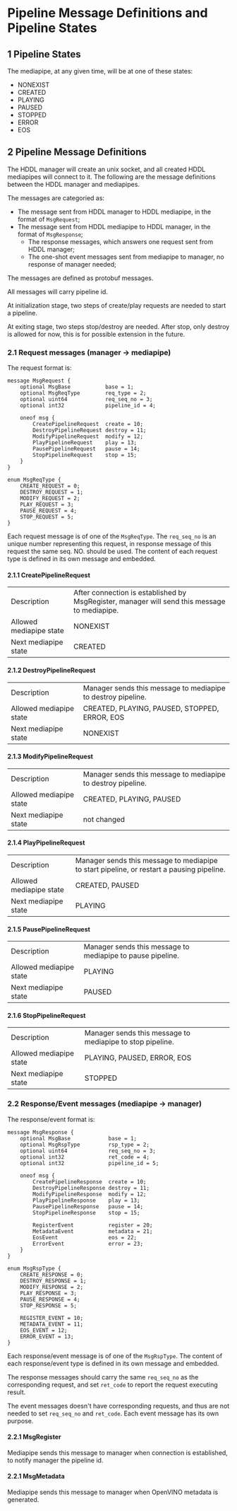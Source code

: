 # Pipeline Message Definitions and Pipeline States

## 1 Pipeline States

The mediapipe, at any given time, will be at one of these states:
- NONEXIST
- CREATED
- PLAYING
- PAUSED
- STOPPED
- ERROR
- EOS

## 2 Pipeline Message Definitions

The HDDL manager will create an unix socket, and all created HDDL mediapipes will connect to it. The following are the message definitions between the HDDL manager and mediapipes.

The messages are categoried as:
- The message sent from HDDL manager to HDDL mediapipe, in the format of `MsgRequest`;
- The message sent from HDDL mediapipe to HDDL manager, in the format of `MsgResponse`;
    - The response messages, which answers one request sent from HDDL manager;
    - The one-shot event messages sent from mediapipe to manager, no response of manager needed;

The messages are defined as protobuf messages.

All messages will carry pipeline id.

At initialization stage, two steps of create/play requests are needed to start a pipeline.

At exiting stage, two steps stop/destroy are needed. After stop, only destroy is allowed for now, this is for possible extension in the future.

### 2.1 Request messages (manager -> mediapipe)

The request format is:
```
message MsgRequest {
    optional MsgBase           base = 1;
    optional MsgReqType        req_type = 2;
    optional uint64            req_seq_no = 3;
    optional int32             pipeline_id = 4;

    oneof msg {
        CreatePipelineRequest  create = 10;
        DestroyPipelineRequest destroy = 11;
        ModifyPipelineRequest  modify = 12;
        PlayPipelineRequest    play = 13;
        PausePipelineRequest   pause = 14;
        StopPipelineRequest    stop = 15;
    }
}

enum MsgReqType {
    CREATE_REQUEST = 0;
    DESTROY_REQUEST = 1;
    MODIFY_REQUEST = 2;
    PLAY_REQUEST = 3;
    PAUSE_REQUEST = 4;
    STOP_REQUEST = 5;
}
```

Each request message is of one of the `MsgReqType`. The `req_seq_no` is an unique number representing this request, in response message of this request the same seq. NO. should be used. The content of each request type is defined in its own message and embedded.

#### 2.1.1 CreatePipelineRequest

|||
|---|---|
| Description | After connection is established by MsgRegister, manager will send this message to mediapipe. |
| Allowed mediapipe state | NONEXIST |
| Next mediapipe state | CREATED |

#### 2.1.2 DestroyPipelineRequest

|||
|---|---|
| Description | Manager sends this message to mediapipe to destroy pipeline. |
| Allowed mediapipe state | CREATED, PLAYING, PAUSED, STOPPED, ERROR, EOS |
| Next mediapipe state | NONEXIST |

#### 2.1.3 ModifyPipelineRequest

|||
|---|---|
| Description | Manager sends this message to mediapipe to destroy pipeline. |
| Allowed mediapipe state | CREATED, PLAYING, PAUSED |
| Next mediapipe state | not changed |

#### 2.1.4 PlayPipelineRequest

|||
|---|---|
| Description | Manager sends this message to mediapipe to start pipeline, or restart a pausing pipeline. |
| Allowed mediapipe state | CREATED, PAUSED |
| Next mediapipe state | PLAYING |

#### 2.1.5 PausePipelineRequest

|||
|---|---|
| Description | Manager sends this message to mediapipe to pause pipeline. |
| Allowed mediapipe state | PLAYING |
| Next mediapipe state | PAUSED |

#### 2.1.6 StopPipelineRequest

|||
|---|---|
| Description | Manager sends this message to mediapipe to stop pipeline. |
| Allowed mediapipe state | PLAYING, PAUSED, ERROR, EOS |
| Next mediapipe state | STOPPED |

### 2.2 Response/Event messages (mediapipe -> manager)

The response/event format is:
```
message MsgResponse {
    optional MsgBase            base = 1;
    optional MsgRspType         rsp_type = 2;
    optional uint64             req_seq_no = 3;
    optional int32              ret_code = 4;
    optional int32              pipeline_id = 5;

    oneof msg {
        CreatePipelineResponse  create = 10;
        DestroyPipelineResponse destroy = 11;
        ModifyPipelineResponse  modify = 12;
        PlayPipelineResponse    play = 13;
        PausePipelineResponse   pause = 14;
        StopPipelineResponse    stop = 15;

        RegisterEvent           register = 20;
        MetadataEvent           metadata = 21;
        EosEvent                eos = 22;
        ErrorEvent              error = 23;
    }
}

enum MsgRspType {
    CREATE_RESPONSE = 0;
    DESTROY_RESPONSE = 1;
    MODIFY_RESPONSE = 2;
    PLAY_RESPONSE = 3;
    PAUSE_RESPONSE = 4;
    STOP_RESPONSE = 5;

    REGISTER_EVENT = 10;
    METADATA_EVENT = 11;
    EOS_EVENT = 12;
    ERROR_EVENT = 13;
}
```

Each response/event message is of one of the `MsgRspType`. The content of each response/event type is defined in its own message and embedded.

The response messages should carry the same `req_seq_no` as the corresponding request, and set `ret_code` to report the request executing result.

The event messages doesn't have corresponding requests, and thus are not needed to set `req_seq_no` and `ret_code`. Each event message has its own purpose.

#### 2.2.1 MsgRegister

Mediapipe sends this message to manager when connection is established, to notify manager the pipeline id.

#### 2.2.1 MsgMetadata

Mediapipe sends this message to manager when OpenVINO metadata is generated.

